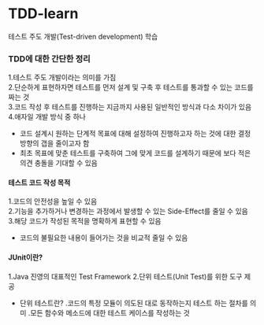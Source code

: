 # TDD-learn
테스트 주도 개발(Test-driven development) 학습
   
### TDD에 대한 간단한 정리
1.테스트 주도 개발이라는 의미를 가짐   
2.단순하게 표현하자면 테스트를 먼저 설계 및 구축 후 테스트를 통과할 수 있는 코드를 짜는 것   
3.코드 작성 후 테스트를 진행하는 지금까지 사용된 일반적인 방식과 다소 차이가 있음   
4.애자일 개발 방식 중 하나
* 코드 설계시 원하는 단계적 목표에 대해 설정하여 진행하고자 하는 것에 대한 결정 방향의 갭을 줄이고자 함
* 최초 목표에 맞춘 테스트를 구축하여 그에 맞게 코드를 설계하기 때문에 보다 적은 의견 충돌을 기대할 수 있음   
   
   
#### 테스트 코드 작성 목적
1.코드의 안전성을 높일 수 있음   
2.기능을 추가하거나 변경하는 과정에서 발생할 수 있는 Side-Effect를 줄일 수 있음   
3.해당 코드가 작성된 목적을 명확하게 표현할 수 있음  
- 코드의 불필요한 내용이 들어가는 것을 비교적 줄일 수 있음

#### JUnit이란?
1.Java 진영의 대표적인 Test Framework
2.단위 테스트(Unit  Test)를 위한 도구 제공
- 단위 테스트란?
  .코드의 특정 모듈이 의도된 대로 동작하는지 테스트 하는 절차를 의미
  .모든 함수와 메소드에 대한 테스트 케이스를 작성하는 것
